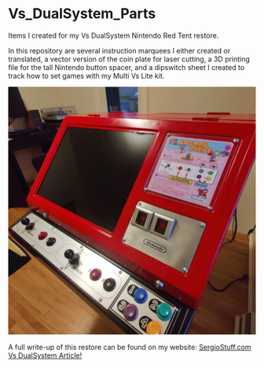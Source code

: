 # Vs_DualSystem_Parts
Items I created for my Vs DualSystem Nintendo Red Tent restore.

In this repository are several instruction marquees I either created or translated, a vector version of the coin plate for laser cutting, a 3D printing file for the tall Nintendo button spacer, and a dipswitch sheet I created to track how to set games with my Multi Vs Lite kit.

![Image of Yaktocat](https://github.com/meyers980/Vs_DualSystem_Parts/blob/main/IMG_20210903_191601-rotated.jpg?raw=true)

A full write-up of this restore can be found on my website: [SergioStuff.com Vs DualSystem Article!](https://sergiostuff.com/2021/09/05/restoring-a-nintendo-red-tent-vs-dualsystem/)
